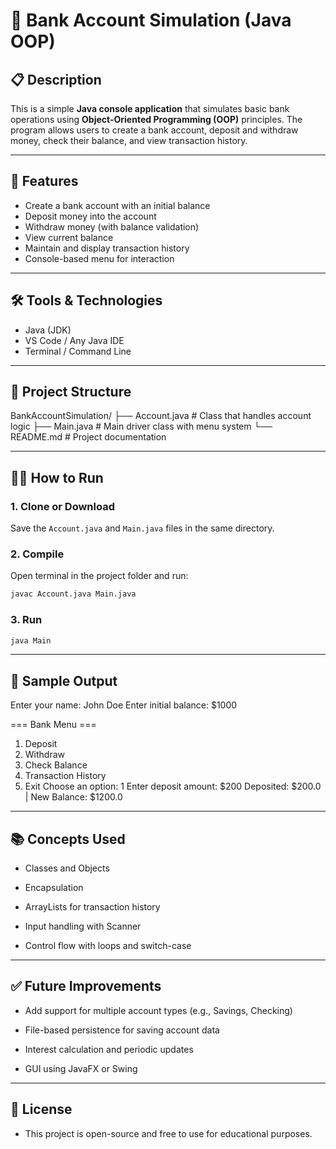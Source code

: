 # 🏦 Bank Account Simulation (Java OOP)

## 📋 Description

This is a simple **Java console application** that simulates basic bank operations using **Object-Oriented Programming (OOP)** principles. The program allows users to create a bank account, deposit and withdraw money, check their balance, and view transaction history.

---

## 🚀 Features

- Create a bank account with an initial balance
- Deposit money into the account
- Withdraw money (with balance validation)
- View current balance
- Maintain and display transaction history
- Console-based menu for interaction

---

## 🛠️ Tools & Technologies

- Java (JDK)
- VS Code / Any Java IDE
- Terminal / Command Line

---

## 📁 Project Structure

BankAccountSimulation/
├── Account.java # Class that handles account logic
├── Main.java # Main driver class with menu system
└── README.md # Project documentation

---

## 🧑‍💻 How to Run

### 1. Clone or Download

Save the `Account.java` and `Main.java` files in the same directory.

### 2. Compile

Open terminal in the project folder and run:

```bash
javac Account.java Main.java

```

### 3. Run

```bash
java Main

```
---

## 📸 Sample Output

Enter your name: John Doe
Enter initial balance: $1000

=== Bank Menu ===
1. Deposit
2. Withdraw
3. Check Balance
4. Transaction History
5. Exit
Choose an option: 1
Enter deposit amount: $200
Deposited: $200.0 | New Balance: $1200.0

---

## 📚 Concepts Used
- Classes and Objects

- Encapsulation

- ArrayLists for transaction history

- Input handling with Scanner

- Control flow with loops and switch-case

---

## ✅ Future Improvements

- Add support for multiple account types (e.g., Savings, Checking)

- File-based persistence for saving account data

- Interest calculation and periodic updates

- GUI using JavaFX or Swing

---

## 📄 License
- This project is open-source and free to use for educational purposes.
